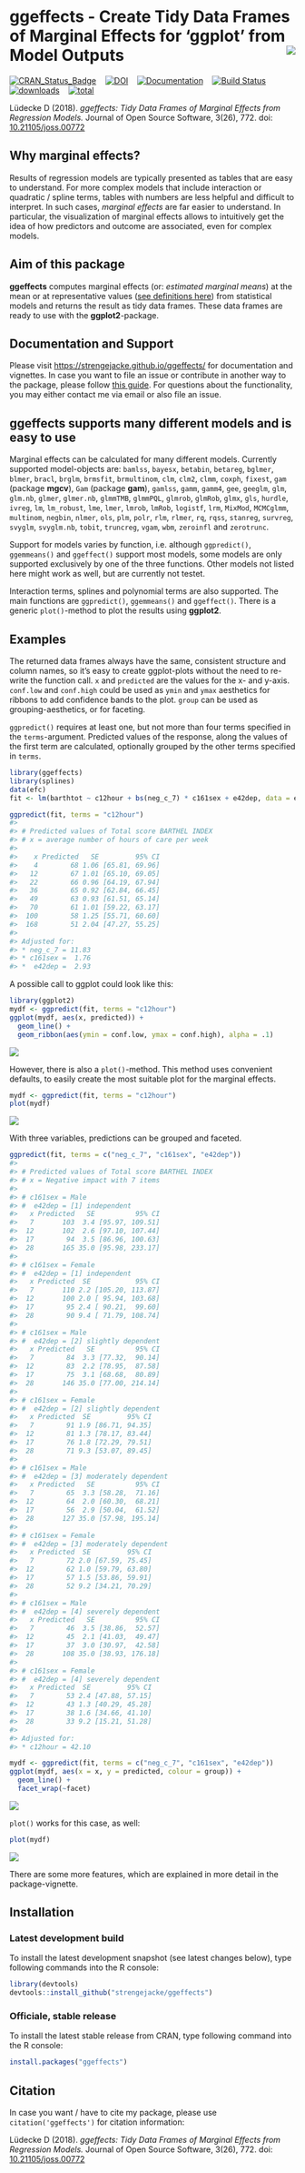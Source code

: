 
# ggeffects - Create Tidy Data Frames of Marginal Effects for ‘ggplot’ from Model Outputs <img src="man/figures/logo.png" align="right" />

[![CRAN\_Status\_Badge](http://www.r-pkg.org/badges/version/ggeffects)](https://cran.r-project.org/package=ggeffects)
  
[![DOI](http://joss.theoj.org/papers/10.21105/joss.00772/status.svg)](https://doi.org/10.21105/joss.00772)
  
[![Documentation](https://img.shields.io/badge/documentation-ggeffects-orange.svg?colorB=E91E63)](https://strengejacke.github.io/ggeffects/)
   [![Build
Status](https://travis-ci.org/strengejacke/ggeffects.svg?branch=master)](https://travis-ci.org/strengejacke/ggeffects.svg)
  
[![downloads](http://cranlogs.r-pkg.org/badges/ggeffects)](http://cranlogs.r-pkg.org/)
  
[![total](http://cranlogs.r-pkg.org/badges/grand-total/ggeffects)](http://cranlogs.r-pkg.org/)

Lüdecke D (2018). *ggeffects: Tidy Data Frames of Marginal Effects from
Regression Models.* Journal of Open Source Software, 3(26), 772. doi:
[10.21105/joss.00772](https://doi.org/10.21105/joss.00772)

## Why marginal effects?

Results of regression models are typically presented as tables that are
easy to understand. For more complex models that include interaction or
quadratic / spline terms, tables with numbers are less helpful and
difficult to interpret. In such cases, *marginal effects* are far easier
to understand. In particular, the visualization of marginal effects
allows to intuitively get the idea of how predictors and outcome are
associated, even for complex models.

## Aim of this package

**ggeffects** computes marginal effects (or: *estimated marginal means*)
at the mean or at representative values ([see definitions
here](https://stats.stackexchange.com/tags/marginal-effect/info)) from
statistical models and returns the result as tidy data frames. These
data frames are ready to use with the **ggplot2**-package.

## Documentation and Support

Please visit <https://strengejacke.github.io/ggeffects/> for
documentation and vignettes. In case you want to file an issue or
contribute in another way to the package, please follow [this
guide](https://github.com/strengejacke/ggeffects/blob/master/.github/CONTRIBUTING.md).
For questions about the functionality, you may either contact me via
email or also file an issue.

## ggeffects supports many different models and is easy to use

Marginal effects can be calculated for many different models. Currently
supported model-objects are: `bamlss`, `bayesx`, `betabin`, `betareg`,
`bglmer`, `blmer`, `bracl`, `brglm`, `brmsfit`, `brmultinom`, `clm`,
`clm2`, `clmm`, `coxph`, `fixest`, `gam` (package **mgcv**), `Gam`
(package **gam**), `gamlss`, `gamm`, `gamm4`, `gee`, `geeglm`, `glm`,
`glm.nb`, `glmer`, `glmer.nb`, `glmmTMB`, `glmmPQL`, `glmrob`, `glmRob`,
`glmx`, `gls`, `hurdle`, `ivreg`, `lm`, `lm_robust`, `lme`, `lmer`,
`lmrob`, `lmRob`, `logistf`, `lrm`, `MixMod`, `MCMCglmm`, `multinom`,
`negbin`, `nlmer`, `ols`, `plm`, `polr`, `rlm`, `rlmer`, `rq`, `rqss`,
`stanreg`, `survreg`, `svyglm`, `svyglm.nb`, `tobit`, `truncreg`,
`vgam`, `wbm`, `zeroinfl` and `zerotrunc`.

Support for models varies by function, i.e. although `ggpredict()`,
`ggemmeans()` and `ggeffect()` support most models, some models are only
supported exclusively by one of the three functions. Other models not
listed here might work as well, but are currently not testet.

Interaction terms, splines and polynomial terms are also supported. The
main functions are `ggpredict()`, `ggemmeans()` and `ggeffect()`. There
is a generic `plot()`-method to plot the results using **ggplot2**.

## Examples

The returned data frames always have the same, consistent structure and
column names, so it’s easy to create ggplot-plots without the need to
re-write the function call. `x` and `predicted` are the values for the
x- and y-axis. `conf.low` and `conf.high` could be used as `ymin` and
`ymax` aesthetics for ribbons to add confidence bands to the plot.
`group` can be used as grouping-aesthetics, or for faceting.

`ggpredict()` requires at least one, but not more than four terms
specified in the `terms`-argument. Predicted values of the response,
along the values of the first term are calculated, optionally grouped by
the other terms specified in `terms`.

``` r
library(ggeffects)
library(splines)
data(efc)
fit <- lm(barthtot ~ c12hour + bs(neg_c_7) * c161sex + e42dep, data = efc)

ggpredict(fit, terms = "c12hour")
#> 
#> # Predicted values of Total score BARTHEL INDEX
#> # x = average number of hours of care per week
#> 
#>    x Predicted   SE         95% CI
#>    4        68 1.06 [65.81, 69.96]
#>   12        67 1.01 [65.10, 69.05]
#>   22        66 0.96 [64.19, 67.94]
#>   36        65 0.92 [62.84, 66.45]
#>   49        63 0.93 [61.51, 65.14]
#>   70        61 1.01 [59.22, 63.17]
#>  100        58 1.25 [55.71, 60.60]
#>  168        51 2.04 [47.27, 55.25]
#> 
#> Adjusted for:
#> * neg_c_7 = 11.83
#> * c161sex =  1.76
#> *  e42dep =  2.93
```

A possible call to ggplot could look like this:

``` r
library(ggplot2)
mydf <- ggpredict(fit, terms = "c12hour")
ggplot(mydf, aes(x, predicted)) +
  geom_line() +
  geom_ribbon(aes(ymin = conf.low, ymax = conf.high), alpha = .1)
```

![](man/figures/unnamed-chunk-3-1.png)<!-- -->

However, there is also a `plot()`-method. This method uses convenient
defaults, to easily create the most suitable plot for the marginal
effects.

``` r
mydf <- ggpredict(fit, terms = "c12hour")
plot(mydf)
```

![](man/figures/unnamed-chunk-4-1.png)<!-- -->

With three variables, predictions can be grouped and faceted.

``` r
ggpredict(fit, terms = c("neg_c_7", "c161sex", "e42dep"))
#> 
#> # Predicted values of Total score BARTHEL INDEX
#> # x = Negative impact with 7 items
#> 
#> # c161sex = Male
#> #  e42dep = [1] independent
#>   x Predicted   SE          95% CI
#>   7       103  3.4 [95.97, 109.51]
#>  12       102  2.6 [97.10, 107.44]
#>  17        94  3.5 [86.96, 100.63]
#>  28       165 35.0 [95.98, 233.17]
#> 
#> # c161sex = Female
#> #  e42dep = [1] independent
#>   x Predicted  SE           95% CI
#>   7       110 2.2 [105.20, 113.87]
#>  12       100 2.0 [ 95.94, 103.68]
#>  17        95 2.4 [ 90.21,  99.60]
#>  28        90 9.4 [ 71.79, 108.74]
#> 
#> # c161sex = Male
#> #  e42dep = [2] slightly dependent
#>   x Predicted   SE          95% CI
#>   7        84  3.3 [77.32,  90.14]
#>  12        83  2.2 [78.95,  87.58]
#>  17        75  3.1 [68.68,  80.89]
#>  28       146 35.0 [77.00, 214.14]
#> 
#> # c161sex = Female
#> #  e42dep = [2] slightly dependent
#>   x Predicted  SE         95% CI
#>   7        91 1.9 [86.71, 94.35]
#>  12        81 1.3 [78.17, 83.44]
#>  17        76 1.8 [72.29, 79.51]
#>  28        71 9.3 [53.07, 89.45]
#> 
#> # c161sex = Male
#> #  e42dep = [3] moderately dependent
#>   x Predicted   SE          95% CI
#>   7        65  3.3 [58.28,  71.16]
#>  12        64  2.0 [60.30,  68.21]
#>  17        56  2.9 [50.04,  61.52]
#>  28       127 35.0 [57.98, 195.14]
#> 
#> # c161sex = Female
#> #  e42dep = [3] moderately dependent
#>   x Predicted  SE         95% CI
#>   7        72 2.0 [67.59, 75.45]
#>  12        62 1.0 [59.79, 63.80]
#>  17        57 1.5 [53.86, 59.91]
#>  28        52 9.2 [34.21, 70.29]
#> 
#> # c161sex = Male
#> #  e42dep = [4] severely dependent
#>   x Predicted   SE          95% CI
#>   7        46  3.5 [38.86,  52.57]
#>  12        45  2.1 [41.03,  49.47]
#>  17        37  3.0 [30.97,  42.58]
#>  28       108 35.0 [38.93, 176.18]
#> 
#> # c161sex = Female
#> #  e42dep = [4] severely dependent
#>   x Predicted  SE         95% CI
#>   7        53 2.4 [47.88, 57.15]
#>  12        43 1.3 [40.29, 45.28]
#>  17        38 1.6 [34.66, 41.10]
#>  28        33 9.2 [15.21, 51.28]
#> 
#> Adjusted for:
#> * c12hour = 42.10

mydf <- ggpredict(fit, terms = c("neg_c_7", "c161sex", "e42dep"))
ggplot(mydf, aes(x = x, y = predicted, colour = group)) +
  geom_line() +
  facet_wrap(~facet)
```

![](man/figures/unnamed-chunk-5-1.png)<!-- -->

`plot()` works for this case, as well:

``` r
plot(mydf)
```

![](man/figures/unnamed-chunk-6-1.png)<!-- -->

There are some more features, which are explained in more detail in the
package-vignette.

## Installation

### Latest development build

To install the latest development snapshot (see latest changes below),
type following commands into the R console:

``` r
library(devtools)
devtools::install_github("strengejacke/ggeffects")
```

### Officiale, stable release

To install the latest stable release from CRAN, type following command
into the R console:

``` r
install.packages("ggeffects")
```

## Citation

In case you want / have to cite my package, please use
`citation('ggeffects')` for citation information:

Lüdecke D (2018). *ggeffects: Tidy Data Frames of Marginal Effects from
Regression Models.* Journal of Open Source Software, 3(26), 772. doi:
[10.21105/joss.00772](https://doi.org/10.21105/joss.00772)
